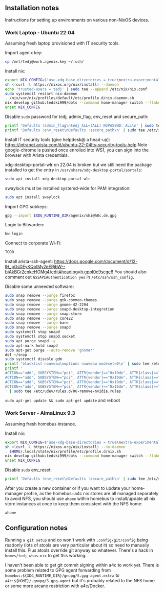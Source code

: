 
## Installation notes

Instructions for setting up environments on various non-NixOS devices.

### Work Laptop - Ubuntu 22.04

Assuming fresh laptop provisioned with IT security tools.

Import agenix key:
```sh
cp /mnt/tedj@work.agenix.key ~/.ssh/
```

Install nix:
```sh
export NIX_CONFIG=$'use-xdg-base-directories = true\nextra-experimental-features = nix-command flakes'
sh <(curl -L https://nixos.org/nix/install) --daemon
echo 'trusted-users = tedj' | sudo tee --append /etc/nix/nix.conf
sudo systemctl restart nix-daemon
. /nix/var/nix/profiles/default/etc/profile.d/nix-daemon.sh
nix develop github:tedski999/dots --command home-manager switch --flake github:tedski999/dots#tedj@work
unset NIX_CONFIG
```

Disable `sudo` password for tedj, admin_flag, env_reset and secure_path:
```sh
printf 'Defaults !admin_flag\ntedj ALL=(ALL) NOPASSWD: ALL\n' | sudo tee /etc/sudoers.d/qol
printf 'Defaults !env_reset\nDefaults !secure_path\n' | sudo tee /etc/sudoers.d/keep_env
```

Install IT security tools (give helpdesk@ a head-up): https://intranet.arista.com/it/ubuntu-22-04lts-security-tools-help Note google-chrome is pushed once enrolled into WS1, you can sign into the browser with Arista credentials.

xdg-desktop-portal-wlr on 22.04 is broken but we still need the package installed to get the entry in `/usr/share/xdg-desktop-portal/portals`:
```sh
sudo apt install xdg-desktop-portal-wlr
```

swaylock must be installed systemd-wide for PAM integration:
```sh
sudo apt install swaylock
```

Import GPG subkeys:
```sh
gpg --import $XDG_RUNTIME_DIR/agenix/ski@h8c.de.gpg
```

Login to Bitwarden:
```sh
bw login
```

Connect to corporate Wi-Fi:
```sh
TODO
```

Install arista-ssh-agent: https://docs.google.com/document/d/12-lH_pGsDEyKQnIMy2eERjbW--biAkBGr2cnkeHOMg4/edit#heading=h.gppl0c9scge6 You should also comment out `GSSAPIAuthentication yes` in `/etc/ssh/ssh_config`.

Disable some unneeded software:
```sh
sudo snap remove --purge firefox
sudo snap remove --purge gtk-common-themes
sudo snap remove --purge gnome-42-2204
sudo snap remove --purge snapd-desktop-integration
sudo snap remove --purge snap-store
sudo snap remove --purge core22
sudo snap remove --purge bare
sudo snap remove --purge snapd
sudo systemctl stop snapd
sudo systemctl stop snapd.socket
sudo apt purge snapd -y
sudo apt-mark hold snapd
sudo apt-get purge --auto-remove 'gnome*'
del ~/snap
sudo systemctl disable gdm
printf 'blacklist nouveau\noptions nouveau modeset=0\n' | sudo tee /etc/modprobe.d/blacklist-nouveau.conf
printf '
ACTION=="add", SUBSYSTEM=="pci", ATTR{vendor}=="0x10de", ATTR{class}=="0x0c0330", ATTR{power/control}="auto", ATTR{remove}="1"
ACTION=="add", SUBSYSTEM=="pci", ATTR{vendor}=="0x10de", ATTR{class}=="0x0c8000", ATTR{power/control}="auto", ATTR{remove}="1"
ACTION=="add", SUBSYSTEM=="pci", ATTR{vendor}=="0x10de", ATTR{class}=="0x040300", ATTR{power/control}="auto", ATTR{remove}="1"
ACTION=="add", SUBSYSTEM=="pci", ATTR{vendor}=="0x10de", ATTR{class}=="0x03[0-9]*", ATTR{power/control}="auto", ATTR{remove}="1"
' | sudo tee /etc/udev/rules.d/00-remove-nvidia.rules
```

`sudo apt-get update && sudo apt-get update` and reboot

### Work Server - AlmaLinux 9.3

Assuming fresh homebus instance.

Install nix:
```sh
export NIX_CONFIG=$'use-xdg-base-directories = true\nextra-experimental-features = nix-command flakes'
sh <(curl -L https://nixos.org/nix/install) --no-daemon
. $HOME/.local/state/nix/profile/etc/profile.d/nix.sh
nix develop github:tedski999/dots --command home-manager switch --flake github:tedski999/dots#tedj@wbus
unset NIX_CONFIG
```

Disable `sudo` env_reset:
```sh
printf 'Defaults !env_reset\nDefaults !secure_path\n' | sudo tee /etc/sudoers.d/keep_env
```

After you create a new container or if you want to update your home-manager profile, as the homebus+a4c nix stores are all managed separately to avoid NFS, you should use `ahome` within homebus to install/update all nix store instances at once to keep them consistent with the NFS home:
```sh
ahome
```

## Configuration notes

Running `a git setup` and co won't work with `.config/git/config` being readonly (lots of atools are very particular about it) so need to manually install this. Plus atools override git anyway so whatever. There's a hack in `homes/tedj_wbus.nix` to get this working.

I haven't been able to get git commit signing within a4c to work yet. There is some problem related to GPG agent forwarding from `homebus:${XDG_RUNTIME_DIR}/gnupg/S.gpg-agent.extra` to `a4c:${HOME}/.gnupg/S.gpg-agent` but it's probably related to the NFS home or some more arcane restriction with a4c/Docker.
